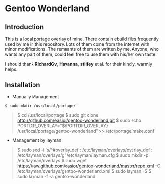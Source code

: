 Gentoo Wonderland
==============

Introduction
--------------
This is a local portage overlay of mine. There contain ebuild
files frequently used by me in this repository. Lots of them
come from the internet with minor modifications. The remnants
of them are written by me. Anyone, who wants any part of them,
could feel free to use them with his/her own taste.

I should thank **RichardGv**, **Havanna**, **stlifey** et.al. for
their kindly, warmly helps.

Installation
--------------
* Manually Management
```
$ sudo mkdir /usr/local/portage/
```
>  $ cd /usr/local/portage
>  $ sudo git clone http://github.com/easior/gentoo-wonderland.git
>  $ sudo echo PORTDIR_OVERLAY="${PORTDIR_OVERLAY} /usr/local/portage/gentoo-wonderland" >> /etc/portage/make.conf

* Management by layman

>  $ sudo sed -i 's/^#overlay_def : /etc/layman/overlays/overlay_def : /etc/layman/overlays/g' /etc/layman/layman.cfg
>  $ sudo mkdir -p /etc/layman/overlays
>  $ sudo wget https://raw.github.com/easior/gentoo-wonderland/master/repo.xml -O /etc/layman/overlays/gentoo-wonderland.xml
>  $ sudo layman -S
>  $ sudo layman -f -a gentoo-wonderland
